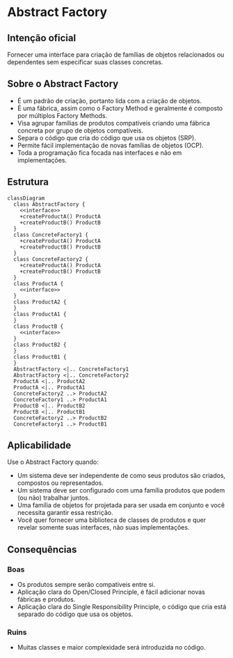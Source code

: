 # Abstract Factory

## Intenção oficial

Fornecer uma interface para criação de famílias de objetos relacionados ou dependentes sem especificar suas classes concretas.

## Sobre o Abstract Factory

- É um padrão de criação, portanto lida com a criação de objetos.
- É uma fábrica, assim como o Factory Method e geralmente é composto por múltiplos Factory Methods.
- Visa agrupar famílias de produtos compatíveis criando uma fábrica concreta por grupo de objetos compatíveis.
- Separa o código que cria do código que usa os objetos (SRP).
- Permite fácil implementação de novas famílias de objetos (OCP).
- Toda a programação fica focada nas interfaces e não em implementações.

## Estrutura

```mermaid
classDiagram
  class AbstractFactory {
    <<interface>>
    +createProductA() ProductA
    +createProductB() ProductB
  }
  class ConcreteFactory1 {
    +createProductA() ProductA
    +createProductB() ProductB
  }
  class ConcreteFactory2 {
    +createProductA() ProductA
    +createProductB() ProductB
  }
  class ProductA {
    <<interface>>
  }
  class ProductA2 {
  }
  class ProductA1 {
  }
  class ProductB {
    <<interface>>
  }
  class ProductB2 {
  }
  class ProductB1 {
  }
  AbstractFactory <|.. ConcreteFactory1
  AbstractFactory <|.. ConcreteFactory2
  ProductA <|.. ProductA2
  ProductA <|.. ProductA1
  ConcreteFactory2 ..> ProductA2
  ConcreteFactory1 ..> ProductA1
  ProductB <|.. ProductB2
  ProductB <|.. ProductB1
  ConcreteFactory2 ..> ProductB2
  ConcreteFactory1 ..> ProductB1
```

## Aplicabilidade

Use o Abstract Factory quando:

- Um sistema deve ser independente de como seus produtos são criados, compostos ou representados.
- Um sistema deve ser configurado com uma família produtos que podem (ou não) trabalhar juntos.
- Uma família de objetos for projetada para ser usada em conjunto e você necessita garantir essa restrição.
- Você quer fornecer uma biblioteca de classes de produtos e quer revelar somente suas interfaces, não suas implementações.

## Consequências

### Boas

- Os produtos sempre serão compativeis entre si.
- Aplicação clara do Open/Closed Principle, é fácil adicionar novas fábricas e produtos.
- Aplicação clara do Single Responsibility Principle, o código que cria está separado do código que usa os objetos.

### Ruins

- Muitas classes e maior complexidade será introduzida no código.
